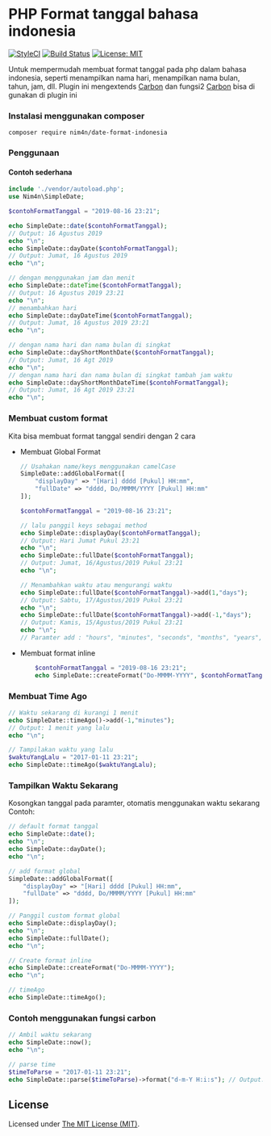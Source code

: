 PHP Format tanggal bahasa indonesia
======
[![StyleCI](https://github.styleci.io/repos/201660628/shield?branch=master)](https://github.styleci.io/repos/201660628)
[![Build Status](https://travis-ci.org/nim4n136/format-tanggal-indonesia.svg?branch=master)](https://travis-ci.org/nim4n136/format-tanggal-indonesia)
 [![License: MIT](https://img.shields.io/badge/License-MIT-blue.svg)](https://opensource.org/licenses/MIT)
 


Untuk mempermudah membuat format tanggal pada php dalam bahasa indonesia, seperti menampilkan nama hari, menampilkan nama bulan, tahun, jam, dll. 
Plugin ini mengextends [Carbon](https://carbon.nesbot.com/ "Carbon") dan fungsi2  [Carbon](https://carbon.nesbot.com/ "Carbon")  bisa di gunakan di plugin ini

### Instalasi menggunakan composer
```
composer require nim4n/date-format-indonesia
```
### Penggunaan

#### Contoh sederhana
```php
include './vendor/autoload.php';
use Nim4n\SimpleDate;

$contohFormatTanggal = "2019-08-16 23:21";

echo SimpleDate::date($contohFormatTanggal); 
// Output: 16 Agustus 2019
echo "\n";
echo SimpleDate::dayDate($contohFormatTanggal); 
// Output: Jumat, 16 Agustus 2019
echo "\n";

// dengan menggunakan jam dan menit
echo SimpleDate::dateTime($contohFormatTanggal); 
// Output: 16 Agustus 2019 23:21
echo "\n";
// menambahkan hari 
echo SimpleDate::dayDateTime($contohFormatTanggal); 
// Output: Jumat, 16 Agustus 2019 23:21
echo "\n";

// dengan nama hari dan nama bulan di singkat
echo SimpleDate::dayShortMonthDate($contohFormatTanggal); 
// Output: Jumat, 16 Agt 2019 
echo "\n";
// dengan nama hari dan nama bulan di singkat tambah jam waktu
echo SimpleDate::dayShortMonthDateTime($contohFormatTanggal); 
// Output: Jumat, 16 Agt 2019 23:21
echo "\n";
```

### Membuat custom format 
Kita bisa membuat format tanggal sendiri dengan 2 cara
- Membuat Global Format
    ```php
    // Usahakan name/keys menggunakan camelCase 
    SimpleDate::addGlobalFormat([
        "displayDay" => "[Hari] dddd [Pukul] HH:mm",
        "fullDate" => "dddd, Do/MMMM/YYYY [Pukul] HH:mm"    
    ]);

    $contohFormatTanggal = "2019-08-16 23:21";

    // lalu panggil keys sebagai method
    echo SimpleDate::displayDay($contohFormatTanggal); 
    // Output: Hari Jumat Pukul 23:21
    echo "\n";
    echo SimpleDate::fullDate($contohFormatTanggal); 
    // Output: Jumat, 16/Agustus/2019 Pukul 23:21
    echo "\n";

    // Menambahkan waktu atau mengurangi waktu
    echo SimpleDate::fullDate($contohFormatTanggal)->add(1,"days"); 
    // Output: Sabtu, 17/Agustus/2019 Pukul 23:21
    echo "\n";
    echo SimpleDate::fullDate($contohFormatTanggal)->add(-1,"days"); 
    // Output: Kamis, 15/Agustus/2019 Pukul 23:21
    echo "\n";
    // Paramter add : "hours", "minutes", "seconds", "months", "years","weeks"
    ```

- Membuat format inline
    ```php
        $contohFormatTanggal = "2019-08-16 23:21";
        echo SimpleDate::createFormat("Do-MMMM-YYYY", $contohFormatTanggal); // Output: 16-Agustus-2019
    ```

### Membuat Time Ago
```php
// Waktu sekarang di kurangi 1 menit
echo SimpleDate::timeAgo()->add(-1,"minutes"); 
// Output: 1 menit yang lalu
echo "\n";

// Tampilakan waktu yang lalu
$waktuYangLalu = "2017-01-11 23:21";
echo SimpleDate::timeAgo($waktuYangLalu);
```

### Tampilkan Waktu Sekarang
Kosongkan tanggal pada paramter, otomatis menggunakan waktu sekarang
Contoh:
```php
// default format tanggal
echo SimpleDate::date();
echo "\n";
echo SimpleDate::dayDate(); 
echo "\n";

// add format global
SimpleDate::addGlobalFormat([
    "displayDay" => "[Hari] dddd [Pukul] HH:mm",
    "fullDate" => "dddd, Do/MMMM/YYYY [Pukul] HH:mm"    
]);

// Panggil custom format global
echo SimpleDate::displayDay();
echo "\n";
echo SimpleDate::fullDate();
echo "\n";

// Create format inline
echo SimpleDate::createFormat("Do-MMMM-YYYY");
echo "\n";

// timeAgo
echo SimpleDate::timeAgo();
```

### Contoh menggunakan fungsi carbon
```php
// Ambil waktu sekarang
echo SimpleDate::now(); 
echo "\n";

// parse time
$timeToParse = "2017-01-11 23:21";
echo SimpleDate::parse($timeToParse)->format("d-m-Y H:i:s"); // Output: 11-01-2017 23:21:00
```

License
------------
Licensed under [The MIT License (MIT)](LICENSE).